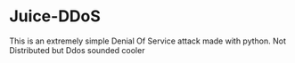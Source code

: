 # Juice-DDoS
This is an extremely simple Denial Of Service attack made with python. Not Distributed but Ddos sounded cooler
